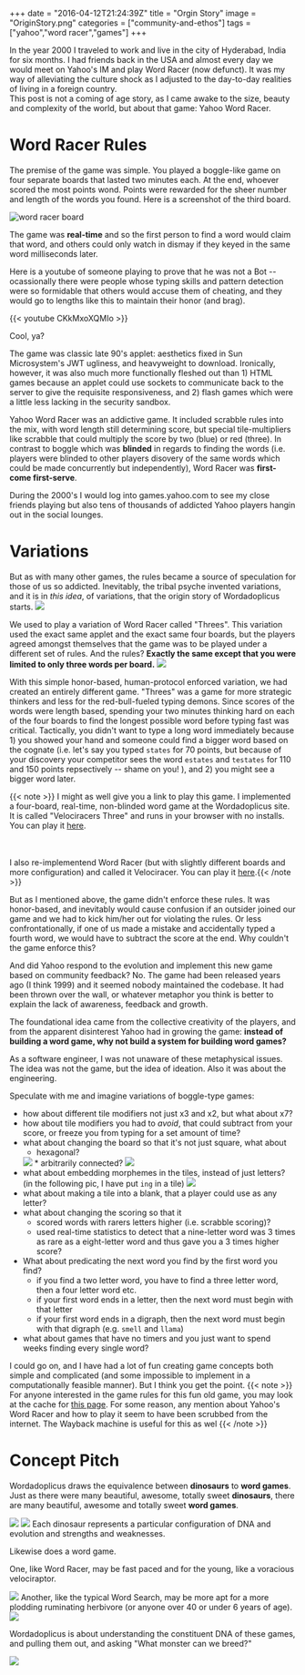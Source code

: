 +++
date = "2016-04-12T21:24:39Z"
title = "Orgin Story"
image = "OriginStory.png"
categories = ["community-and-ethos"]
tags = ["yahoo","word racer","games"]
+++

In the year 2000 I traveled to work and live in the city of Hyderabad, India for
six months.  I had friends back in the USA and almost every day we would meet
on Yahoo's IM and play Word Racer (now defunct). It was my way of
alleviating the culture shock as I adjusted to the day-to-day realities of living in a foreign country.  
This post is not a coming of age story, as I came awake to the size, beauty and complexity of the world, but
about that game:  Yahoo Word Racer.

# Word Racer Rules
The premise of the game was simple. You played a boggle-like game on four
separate boards that lasted two minutes each. At the end, whoever scored the
most points wond.  Points were rewarded for the sheer number and length of the
words you found.
Here is a screenshot of the third board.
 
 ![word racer board](/images/wordracerboard.png)

The game was **real-time** and so the first person to find a word would claim
that word, and others could only watch in dismay if they keyed in the same word
milliseconds later.

Here is a youtube of someone playing to prove that he was not a Bot -- ocassionally there were people whose
typing skills and pattern detection were so formidable that others would accuse
them of cheating, and they would go to lengths like this to maintain their honor (and brag).

{{< youtube CKkMxoXQMIo >}}

Cool, ya?

The game was classic late 90's applet:  aesthetics fixed in Sun Microsystem's
JWT ugliness, and heavyweight to download.  Ironically, however, it was also
much more functionally fleshed out than 1) HTML games because an applet could use sockets to
communicate back to the server to give the requisite responsiveness, and 2) flash
games which were a little less lacking in the security sandbox.

Yahoo Word Racer was an addictive game.  It included scrabble rules into the mix, with
word length still determining score, but special tile-multipliers like scrabble that
could multiply the score by two (blue) or red (three).  In contrast to boggle which 
was **blinded** in regards to finding the words (i.e. players were blinded to other players
disovery of the same words which could be made concurrently but independently), 
Word Racer was **first-come first-serve**.

During the 2000's I would log into games.yahoo.com to see my close friends playing but also tens 
of thousands of addicted Yahoo players hangin out in the social lounges.

# Variations
But as with many other games, the rules became a source of speculation for those of us so addicted.
Inevitably, the tribal psyche invented variations, and it is in *this idea*, of variations, that the 
origin story of Wordadoplicus starts.
  <img class="half-size" src="/images/OriginStory.png"/>

We used to play a variation of Word Racer called "Threes". This variation used
the exact same applet and the exact same four boards, but the players agreed
amongst themselves that the game was to be played under a different set of
rules.  And the rules?  **Exactly the same except that you were limited to only
three words per board.**
  <img class="quarter-size" src="/images/originstory-threefingers.png"/>

With this simple honor-based, human-protocol enforced variation, we had created
an entirely different game.  "Threes" was a game for more strategic thinkers
and less for the red-bull-fueled typing demons.  Since scores of the words were
length based, spending your two minutes thinking hard on each of the four boards to
find the longest possible word before typing fast was critical.  Tactically, you didn't
want to type a long word immediately because 1) you showed your hand and someone 
could find a bigger word based on the cognate (i.e. let's say you typed ```states``` for 70 points, but because
of your discovery your competitor sees the word ```estates``` and ```testates``` for 110 and 150 points
repsectively -- shame on you! ), and 2) you might see a bigger word later.

{{< note >}}
 I might as well give you a link to play this game.  I implemented a four-board, real-time,
non-blinded word game at the Wordadoplicus site.  It is called "Velociracers Three" and
runs in your browser with no installs. 
You can play it <a href="https://wordadoplicus.com/games/multiplayer/competitive/realtime/s/theVelociracersThree/spawn"> here</a>.
 
<br/>
<br/>
I also re-implementend Word Racer (but with slightly different boards and more configuration) 
and called it Velociracer. You can play it <a href="https://wordadoplicus.com/games/multiplayer/competitive/realtime/s/theVelociracers/spawn"> here</a>.{{< /note >}}


But as I mentioned above, the game didn't enforce these rules. It was honor-based,
and inevitably would cause confusion if an outsider joined our game and we 
had to kick him/her out for violating the rules. Or less confrontationally, if one
of us made a mistake and accidentally typed a fourth word, we would have to subtract the 
score at the end.  Why couldn't the game enforce this?

And did Yahoo respond to the evolution and implement this new game based on community 
feedback?  No.  The game had been released years ago (I think 1999) and it seemed nobody 
maintained the codebase.  It had been thrown over the wall, or whatever metaphor you think
is better to explain the  lack of awareness, feedback and growth.

The foundational idea came from the collective creativity of the players, and from
the apparent disinterest Yahoo had in growing the game:  **instead of building a word game, why not
build a system for building word games?**

As a software engineer, I was not unaware of these metaphysical issues.  The idea
was not the game, but the idea of ideation.  Also it was about the engineering. 

Speculate with me and imagine variations of boggle-type games:

* how about different tile modifiers not just x3 and x2, but what about x7?
* how about tile modifiers you had to *avoid*, that could subtract from your score, or freeze you from typing for a set amount of time?
* what about changing the board so that it's not just square, what about
  * hexagonal?
  <img class="half-size" src="/images/originstory-hexagonal.png"/>
  * arbitrarily connected?
  <img class="half-size" src="/images/originstory-arbitrary.png"/>
* what about embedding morphemes in the tiles, instead of just letters? (in the following pic, I have put ```ing``` in a tile)
  <img class="half-size" src="/images/originstory-morphemes.png"/>
* what about making a tile into a blank, that a player could use as any letter?
* what about changing the scoring so that it
  * scored words with rarers letters higher (i.e. scrabble scoring)?
  * used real-time statistics to detect that a nine-letter word was 3 times as rare as a eight-letter word and thus gave you a 3 times higher score? 
* What about predicating the next word you find by the first word you find?
  * if you find a two letter word, you have to find a three letter word, then a four letter word etc.
  * if your first word ends in a letter, then the next word must begin with that letter
  * if your first word ends in a digraph, then the next word must begin with that digraph (e.g.  ```smell``` and ```llama```)
* what about games that have no timers and you just want to spend weeks finding every single word?

I could go on, and I have had a lot of fun creating game concepts both simple and complicated (and some impossible to 
implement in a computationally feasible manner).  But I think you get the point.
{{< note >}}
For anyone interested in the game rules for this fun old game, you may look at the cache for <a href="http://self.gutenberg.org/article.aspx?title=word_racer">this page</a>.  For some reason, any mention about Yahoo's Word Racer and how
to play it seem to have been scrubbed from the internet.  The Wayback machine is useful for this as wel
{{< /note >}}

# Concept Pitch
Wordadoplicus draws the equivalence between **dinosaurs** to **word games**.  Just as there
were many beautiful, awesome, totally sweet **dinosaurs**, there are many
beautiful, awesome and totally sweet **word games**.

  <img src="/images/originstory-gameequalsdinosaur1.svg"/>
  <img src="/images/originstory-gameequalsdinosaur2.svg"/>
Each dinosaur represents a particular configuration of DNA
and evolution and strengths and weaknesses. 

Likewise does a word game. 

One, like Word Racer, may be fast paced and for the young, like 
a voracious velociraptor.  

  <img class="half-size" src="/images/originstory-fastpaced.png"/>
Another, like the typical Word Search, may be more apt
for a more plodding ruminating herbivore (or anyone over 40 or under 6 years of age).

  <img class="half-size" src="/images/originstory-slowpaced.png"/>

Wordadoplicus is about understanding the constituent DNA of these games, and
pulling them out, and asking "What monster can we breed?"

  <img src="/images/originstory-lovechild.svg"/>






